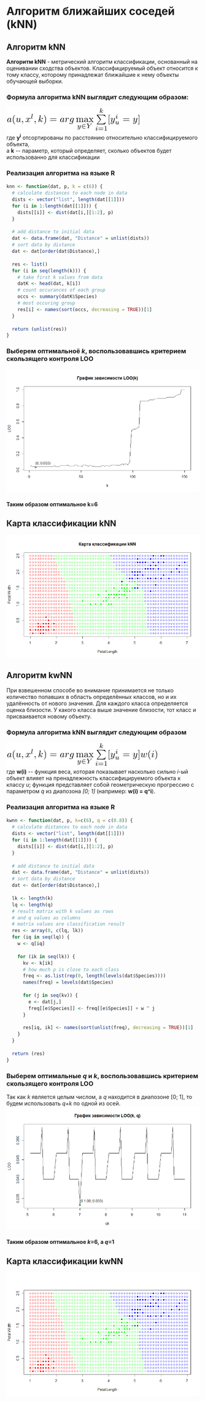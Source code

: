 # Алгоритм ближайших соседей (kNN)
## Алгоритм kNN
**Алгоритм kNN** - метрический алгоритм классификации, основанный на оценивании сходства объектов. Классифицируемый объект относится к тому классу, которому принадлежат ближайшие к нему объекты обучающей выборки.

### Формула алгоритма kNN выглядит следующим образом:
![Формула](knntex.png)\
где **y<sup>i</sup>** отсортированы по расстоянию относительно классифицируемого объекта,\
а **k** -- параметр, который определяет, сколько объектов будет использованно для классификации

### Реализация алгоритма на языке R
```r
knn <- function(dat, p, k = c(6)) {
  # calculate distances to each node in data
  dists <- vector("list", length(dat[[1]]))
  for (i in 1:length(dat[[1]])) {
    dists[[i]] <- dist(dat[i,][1:2], p)
  }
  
  # add distance to initial data
  dat <- data.frame(dat, "Distance" = unlist(dists))
  # sort data by distance
  dat <- dat[order(dat$Distance),]

  res <- list()  
  for (i in seq(length(k))) {
    # take first k values from data
    datK <- head(dat, k[i])
    # count occurances of each group
    occs <- summary(datK$Species)
    # most occuring group  
    res[i] <- names(sort(occs, decreasing = TRUE))[1]
  }
  
  return (unlist(res))
}
```
### Выберем оптимальноё *k*, воспользовавшись критерием скользящего контроля LOO
![График LOO(k)](LOOfromk.png)
#### Таким образом оптимальное k=6
## Карта классификации kNN
![Карта классификации kNN](knn6map.png)

## Алгоритм kwNN
При взвешенном способе во внимание принимается не только количество попавших в область определённых классов, но и их удалённость от нового значения. Для каждого класса определяется оценка близости. У какого класса выше значение близости, тот класс и присваивается новому объекту.

### Формула алгоритма kNN выглядит следующим образом
![Формула](kwnntex.png)\
где **w(i)** -- функция веса, которая показывает насколько сильно *i*-ый объект влияет на пренадлежность классифицируемого объекта к классу *u*; функция представляет собой геометрическую прогрессию с параметром *q* из диапозона *[0; 1]* (например: **w(i) = q^i**).

### Реализация алгоритма на языке R
```r
kwnn <- function(dat, p, k=c(6), q = c(0.8)) {
  # calculate distances to each node in data
  dists <- vector("list", length(dat[[1]]))
  for (i in 1:length(dat[[1]])) {
    dists[[i]] <- dist(dat[i,][1:2], p)
  }
  
  # add distance to initial data
  dat <- data.frame(dat, "Distance" = unlist(dists))
  # sort data by distance
  dat <- dat[order(dat$Distance),]
  
  lk <- length(k)
  lq <- length(q)
  # result matrix with k values as rows
  # and q values as columns
  # matrix values are classification result 
  res <- array(0, c(lq, lk))
  for (iq in seq(lq)) {
    w <- q[iq]
    
    for (ik in seq(lk)) {
      kv <- k[ik]
      # how much p is close to each class
      freq <- as.list(rep(0, length(levels(dat$Species))))
      names(freq) = levels(dat$Species)
      
      for (j in seq(kv)) {
        e <- dat[j,]
        freq[[e$Species]] <- freq[[e$Species]] + w ^ j
      }

      res[iq, ik] <- names(sort(unlist(freq), decreasing = TRUE))[1]
    }
  }
  
  return (res)
}
```
### Выберем оптимальные *q* и *k*, воспользовавшись критерием скользящего контроля LOO
Так как *k* является целым числом, а *q* находится в диапозоне [0; 1], то будем использовать *q+k* по одной из осей.
![График LOO(q)](LOOfromq.png)
#### Таким образом оптимальное *k*=6, а *q*=1
## Карта классификации kwNN
![Карта классификации kwNN](kwnn608map.png)